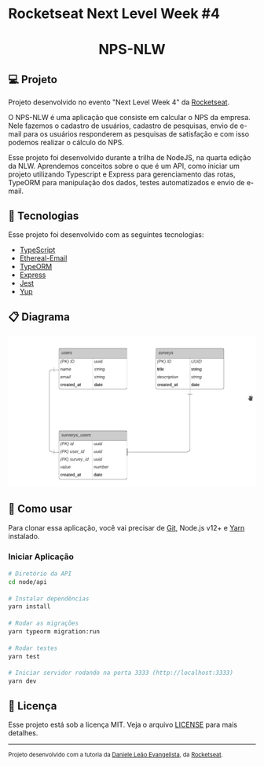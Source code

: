 # Rocketseat Next Level Week #4

<h1 align="center">NPS-NLW</h1>

## 💻 Projeto

Projeto desenvolvido no evento "Next Level Week 4" da [Rocketseat](https://rocketseat.com.br/).

O NPS-NLW é uma aplicação que consiste em calcular o NPS da empresa. Nele fazemos o cadastro de usuários, cadastro de pesquisas, envio de e-mail para os usuários responderem as pesquisas de satisfação e com isso podemos realizar o cálculo do NPS.

Esse projeto foi desenvolvido durante a trilha de NodeJS, na quarta edição da NLW. Aprendemos conceitos sobre o que é um API, como iniciar um projeto utilizando Typescript e Express para gerenciamento das rotas, TypeORM para manipulação dos dados, testes automatizados e envio de e-mail.

## :rocket: Tecnologias

Esse projeto foi desenvolvido com as seguintes tecnologias:

- [TypeScript](https://www.typescriptlang.org/)
- [Ethereal-Email](https://ethereal.email/)
- [TypeORM](https://typeorm.io/#/)
- [Express](https://expressjs.com/pt-br/)
- [Jest](https://jestjs.io/)
- [Yup](https://github.com/jquense/yup)

## :clipboard: Diagrama

<img src=".github/diagrama.png" alt="Diagrama da aplicação" />

## 🔨 Como usar

Para clonar essa aplicação, você vai precisar de [Git](https://git-scm.com/), Node.js v12+ e [Yarn](https://yarnpkg.com/) instalado.

### Iniciar Aplicação

```bash
# Diretório da API
cd node/api

# Instalar dependências
yarn install

# Rodar as migrações
yarn typeorm migration:run

# Rodar testes
yarn test

# Iniciar servidor rodando na porta 3333 (http://localhost:3333)
yarn dev
```

## :memo: Licença

Esse projeto está sob a licença MIT. Veja o arquivo [LICENSE](LICENSE.md) para mais detalhes.

---

<sup>Projeto desenvolvido com a tutoria da [Daniele Leão Evangelista](https://github.com/danileao), da [Rocketseat](https://rocketseat.com.br/).</sup>
